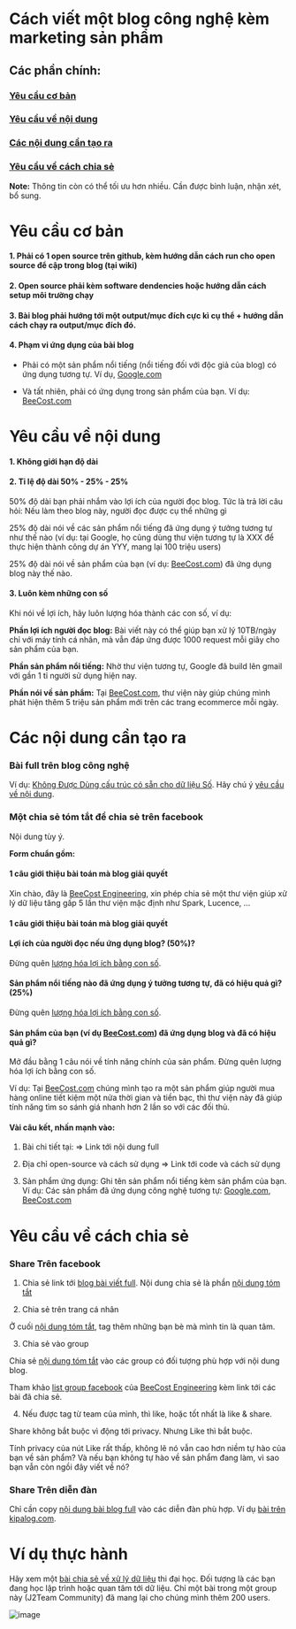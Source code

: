 # Cách viết một blog công nghệ kèm marketing sản phẩm

## Các phần chính:

### [Yêu cầu cơ bản](https://github.com/beecost/jutsu/blob/master/open_source-c%C3%A1ch-marketing-s%E1%BA%A3n_ph%E1%BA%A9m-hi%E1%BB%87u_qu%E1%BA%A3.md#y%C3%AAu-c%E1%BA%A7u-c%C6%A1-b%E1%BA%A3n)

### [Yêu cầu về nội dung](https://github.com/beecost/jutsu/blob/master/open_source-c%C3%A1ch-marketing-s%E1%BA%A3n_ph%E1%BA%A9m-hi%E1%BB%87u_qu%E1%BA%A3.md#y%C3%AAu-c%E1%BA%A7u-v%E1%BB%81-n%E1%BB%99i-dung)

### [Các nội dung cần tạo ra](https://github.com/beecost/jutsu/blob/master/open_source-c%C3%A1ch-marketing-s%E1%BA%A3n_ph%E1%BA%A9m-hi%E1%BB%87u_qu%E1%BA%A3.md#c%C3%A1c-n%E1%BB%99i-dung-c%E1%BA%A7n-t%E1%BA%A1o-ra)

### [Yêu cầu về cách chia sẻ](https://github.com/beecost/jutsu/blob/master/open_source-c%C3%A1ch-marketing-s%E1%BA%A3n_ph%E1%BA%A9m-hi%E1%BB%87u_qu%E1%BA%A3.md#y%C3%AAu-c%E1%BA%A7u-v%E1%BB%81-c%C3%A1ch-chia-s%E1%BA%BB)


**Note:** Thông tin còn có thể tối ưu hơn nhiều. Cần được bình luận, nhận xét, bổ sung.

# Yêu cầu cơ bản

#### 1. Phải có 1 open source trên github, kèm hướng dẫn cách run cho open source để cập trong blog (tại wiki)

#### 2. Open source phải kèm software dendencies hoặc hướng dẫn cách setup môi trường chạy

#### 3. Bài blog phải hướng tới một output/mục đích cực kì cụ thể + hướng dẫn cách chạy ra output/mục đích đó.

#### 4. Phạm vi ứng dụng của bài blog

+ Phải có một sản phẩm nổi tiếng (nổi tiếng đối với độc giả của blog) có ứng dụng tương tự. Ví dụ, [Google.com](https://www.google.com)

+ Và tất nhiên, phải có ứng dụng trong sản phẩm của bạn. Ví dụ: [BeeCost.com](https://www.beecost.com/install?pub=beecost_jutsu)




# Yêu cầu về nội dung

#### 1. Không giới hạn độ dài

#### 2. Tỉ lệ độ dài 50% - 25% - 25%

50% độ dài bạn phải nhắm vào lợi ích của người đọc blog. Tức là trả lời câu hỏi: Nếu làm theo blog này, người đọc được cụ thể những gì

25% độ dài nói về các sản phẩm nổi tiếng đã ứng dụng ý tưởng tương tự như thế nào (ví dụ: tại Google, họ cũng dùng thư viện tương tự là XXX để thực hiện thành công dự án YYY, mang lại 100 triệu users)

25% độ dài nói về sản phẩm của bạn (ví dụ: [BeeCost.com](https://www.beecost.com/install?pub=beecost_jutsu)) đã ứng dụng blog này thế nào.

#### 3. Luôn kèm những con số

Khi nói về lợi ích, hãy luôn lượng hóa thành các con số, ví dụ:

**Phần lợi ích người đọc blog:** Bài viết này có thể giúp bạn xử lý 10TB/ngày chỉ với máy tính cá nhân, mà vẫn đáp ứng được 1000 request mỗi giây cho sản phẩm của bạn.

**Phần sản phẩm nổi tiếng:** Nhờ thư viện tương tự, Google đã build lên gmail với gần 1 tỉ người sử dụng hiện nay.

**Phần nói về sản phẩm:** Tại [BeeCost.com](https://www.beecost.com/install?pub=beecost_jutsu), thư viện này giúp chúng mình phát hiện thêm 5 triệu sản phẩm mới trên các trang ecommerce mỗi ngày.

# Các nội dung cần tạo ra

### Bài full trên blog công nghệ

Ví dụ: [Không Được Dùng cấu trúc có sẵn cho dữ liệu Số](https://engineer.beecost.com/khong-duoc-dung-nhung-cau-truc-co-san-cho-du-lieu-so/). Hãy chú ý [yêu cầu về nội dung](https://github.com/beecost/jutsu/blob/master/open_source-c%C3%A1ch-marketing-s%E1%BA%A3n_ph%E1%BA%A9m-hi%E1%BB%87u_qu%E1%BA%A3.md#y%C3%AAu-c%E1%BA%A7u-v%E1%BB%81-n%E1%BB%99i-dung).

### Một chia sẻ tóm tắt để chia sẻ trên facebook

Nội dung tùy ý.

**Form chuẩn gồm:**

#### 1 câu giới thiệu bài toán mà blog giải quyết

Xin chào, đây là [BeeCost Engineering](https://engineer.beecost.com), xin phép chia sẻ một thư viện giúp xử lý dữ liệu tăng gấp 5 lần thư viện mặc định như Spark, Lucence, ...

#### 1 câu giới thiệu bài toán mà blog giải quyết

#### Lợi ích của người đọc nếu ứng dụng blog? (50%)?

Đừng quên [lượng hóa lợi ích bằng con số](https://github.com/beecost/jutsu/blob/master/open_source-c%C3%A1ch-marketing-s%E1%BA%A3n_ph%E1%BA%A9m-hi%E1%BB%87u_qu%E1%BA%A3.md#3-lu%C3%B4n-k%C3%A8m-nh%E1%BB%AFng-con-s%E1%BB%91).

#### Sản phẩm nổi tiếng nào đã ứng dụng ý tưởng tương tự, đã có hiệu quả gì? (25%)

Đừng quên [lượng hóa lợi ích bằng con số](https://github.com/beecost/jutsu/blob/master/open_source-c%C3%A1ch-marketing-s%E1%BA%A3n_ph%E1%BA%A9m-hi%E1%BB%87u_qu%E1%BA%A3.md#3-lu%C3%B4n-k%C3%A8m-nh%E1%BB%AFng-con-s%E1%BB%91).

#### Sản phẩm của bạn (ví dụ [BeeCost.com](https://www.beecost.com/install?pub=beecost_jutsu)) đã ứng dụng blog và đã có hiệu quả gì?

Mở đầu bằng 1 câu nói về tính năng chính của sản phẩm. Đừng quên lượng hóa lợi ích bằng con số.

Ví dụ: Tại [BeeCost.com](https://www.beecost.com/install?pub=beecost_jutsu) chúng mình tạo ra một sản phẩm giúp người mua hàng online tiết kiệm một nửa thời gian và tiền bạc, thì thư viện này đã giúp tính năng tìm so sánh giá nhanh hơn 2 lần so với các đối thủ.

#### Vài câu kết, nhấn mạnh vào:

1. Bài chi tiết tại: => Link tới nội dung full

2. Địa chỉ open-source và cách sử dụng => Link tới code và cách sử dụng

3. Sản phẩm ứng dụng: Ghi tên sản phẩm nổi tiếng kèm sản phẩm của bạn. Ví dụ: Các sản phẩm đã ứng dụng công nghệ tương tự: [Google.com](https://www.google.com), [BeeCost.com](https://www.beecost.com/install?pub=beecost_jutsu)

# Yêu cầu về cách chia sẻ

### Share Trên facebook

1. Chia sẻ link tới [blog bài viết full](https://github.com/beecost/jutsu/blob/master/open_source-c%C3%A1ch-marketing-s%E1%BA%A3n_ph%E1%BA%A9m-hi%E1%BB%87u_qu%E1%BA%A3.md#b%C3%A0i-full-tr%C3%AAn-blog-c%C3%B4ng-ngh%E1%BB%87). Nội dung chia sẻ là phần [nội dung tóm tắt](https://github.com/beecost/jutsu/blob/master/open_source-c%C3%A1ch-marketing-s%E1%BA%A3n_ph%E1%BA%A9m-hi%E1%BB%87u_qu%E1%BA%A3.md#m%E1%BB%99t-chia-s%E1%BA%BB-t%C3%B3m-t%E1%BA%AFt-%C4%91%E1%BB%83-chia-s%E1%BA%BB-tr%C3%AAn-facebook)

2. Chia sẻ trên trang cá nhân

Ở cuối [nội dung tóm tắt](https://github.com/beecost/jutsu/blob/master/open_source-c%C3%A1ch-marketing-s%E1%BA%A3n_ph%E1%BA%A9m-hi%E1%BB%87u_qu%E1%BA%A3.md#m%E1%BB%99t-chia-s%E1%BA%BB-t%C3%B3m-t%E1%BA%AFt-%C4%91%E1%BB%83-chia-s%E1%BA%BB-tr%C3%AAn-facebook), tag thêm những bạn bè mà mình tin là quan tâm.

3. Chia sẻ vào group

Chia sẻ [nội dung tóm tắt](https://github.com/beecost/jutsu/blob/master/open_source-c%C3%A1ch-marketing-s%E1%BA%A3n_ph%E1%BA%A9m-hi%E1%BB%87u_qu%E1%BA%A3.md#m%E1%BB%99t-chia-s%E1%BA%BB-t%C3%B3m-t%E1%BA%AFt-%C4%91%E1%BB%83-chia-s%E1%BA%BB-tr%C3%AAn-facebook) vào các group có đối tượng phù hợp với nội dung blog.

Tham khảo [list group facebook](https://docs.google.com/spreadsheets/d/1jeT8w2F-jrBS-bSX1ZZmqkTM2pNYHfkndWPx5_CzCLc) của [BeeCost Engineering](https://engineer.beecost.com) kèm link tới các bài đã chia sẻ.

4. Nếu được tag từ team của mình, thì like, hoặc tốt nhất là like & share.

Share không bắt buộc vì động tới privacy. Nhưng Like thì bắt buộc.

Tính privacy của nút Like rất thấp, không lẽ nó vẫn cao hơn niềm tự hào của bạn về sản phẩm? Và nếu bạn không tự hào về sản phẩm đang làm, vì sao bạn vẫn còn ngồi đây viết về nó?

### Share Trên diễn đàn

Chỉ cần copy [nội dung bài blog full](https://github.com/beecost/jutsu/blob/master/open_source-c%C3%A1ch-marketing-s%E1%BA%A3n_ph%E1%BA%A9m-hi%E1%BB%87u_qu%E1%BA%A3.md#b%C3%A0i-full-tr%C3%AAn-blog-c%C3%B4ng-ngh%E1%BB%87) vào các diễn đàn phù hợp. Ví dụ [bài trên kipalog.com](https://kipalog.com/posts/Khong-Duoc-Dung-nhung--cau-truc-co-san-cho-du-lieu-So).

# Ví dụ thực hành

Hãy xem một [bài chia sẻ về xử lý dữ liệu](https://www.facebook.com/groups/j2team.community/permalink/1000117133653740/) thi đại học. Đối tượng là các bạn đang học lập trình hoặc quan tâm tới dữ liệu. Chỉ một bài trong một group này (J2Team Community) đã mang lại cho chúng mình thêm 200 users.

![image](https://engineer.beecost.com/wp-content/uploads/2019/08/Screen-Shot-2019-08-06-at-15.47.13-1.png)

